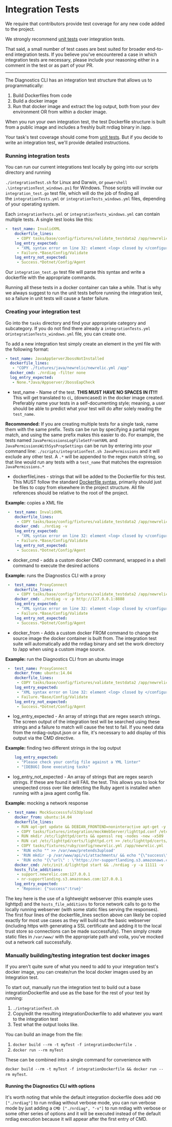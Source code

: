 # Integration Tests

We require that contributors provide test coverage for any new code added to the project. 

We strongly recommend [unit tests](./Unit-Testing.md) over integration tests.

That said, a small number of test cases are best suited for broader end-to-end integration tests.
If you believe you've encountered a case in which integration tests are necessary, please include your reasoning either in a comment in the test or as part of your PR.

-------------------------------------------

The Diagnostics CLI has an integration test structure that allows us to programmatically: 

1. Build Dockerfiles from code 
2. Build a docker image
3. Run that docker image and extract the log output, both from your dev environment OR from within a docker image.

When you run your own integration test, the test Dockerfile structure is built from a public image and includes a freshly built nrdiag binary in /app.

Your task's test coverage should come from [unit tests](unit-testing.md). But if you decide to write an integration test, we'll provide detailed instructions.

### Running integration tests

You can run our current integrations test locally by going into our scripts directory and running 

`./integrationTest.sh` for Linux and Darwin, or `powershell .\integrationTest_windows.ps1` for Windows. Those scripts will invoke our `integration_test.go` test file, which will do the job of finding all  
the `integrationTests.yml` or `integrationTests_windows.yml` files, depending of your operating system.

Each `integrationTests.yml` or `integrationTests_windows.yml` can contain multiple tests. A single test looks like this:

```yml
-  test_name: InvalidXML
    dockerfile_lines: 
     - COPY tasks/base/config/fixtures/validate_testdata2 /app/newrelic.config
    log_entry_expected:  
     - "XML syntax error on line 32: element <log> closed by </configuration>"
     - Failure.*Base/Config/Validate
    log_entry_not_expected:
     - Success.*Dotnet/Config/Agent
```

Our `integration_test.go` test file will parse this syntax and write a dockerfile with the appropriate commands.

Running all these tests in a docker container can take a while. That is why we always suggest to run the unit tests before running the integration test, so a failure in unit tests will cause a faster failure.

### Creating your integration test
Go into the `tasks` directory and find your appropriate category and subcategory. If you do not find there already a `integrationTests.yml` or`integrationTests_windows.yml` file, you can create one. 

To add a new integration test simply create an element in the yml file with the following format:

```yml
- test_name: JavaAppServerJbossNotInstalled
  dockerfile_lines: 
   - "COPY ./fixtures/java/newrelic/newrelic.yml /app"
  docker_cmd: ./nrdiag -filter none
  log_entry_expected:  
   - None.*Java/Appserver/JbossEapCheck
```

- test_name - Name of the test. **THIS MUST HAVE NO SPACES IN IT!!!** This will get translated to ci_<testname> (downcased) in the docker image created. Preferably name your tests in a self-documenting style; meaning, a user should be able to predict what your test will do after solely reading the `test_name`. 

**Recommended:** If you are creating multiple tests for a single task, name them with the same prefix. Tests can be run by specifying a partial regex match, and using the same prefix makes this easier to do. For example, the tests named `JavaPermissionsLogFileSetFromYAML` and `JavaPermissionsWithSysPropSettings` can be run by entering into your command line: `./scripts/integrationTest.sh JavaPermissions` and it will exclude any other test. A `.*` will be appended to the regex match string, so that line would run any tests with a `test_name` that matches the expression `JavaPermissions.*`
- dockerfileLines - strings that will be added to the Dockerfile for this test. This MUST follow the standard [Dockerfile syntax](https://docs.docker.com/engine/reference/builder/), primarily should just be files to copy from elsewhere in the project structure. 
All file references should be relative to the root of the project. 

**Example:** copies a XML file

```yml
 -  test_name: InvalidXML
    dockerfile_lines: 
     - COPY tasks/base/config/fixtures/validate_testdata2 /app/newrelic.config
    docker_cmd: ./nrdiag -v
    log_entry_expected:  
     - "XML syntax error on line 32: element <log> closed by </configuration>"
     - Failure.*Base/Config/Validate
    log_entry_not_expected:
     - Success.*Dotnet/Config/Agent
```

- docker_cmd - adds a custom docker CMD command, wrapped in a shell command to execute the desired actions

**Example:** runs the Diagnostics CLI with a proxy

```yml
 -  test_name: ProxyConnect
    dockerfile_lines: 
     - COPY tasks/base/config/fixtures/validate_testdata2 /app/newrelic.config
    docker_cmd: ./nrdiag -v -p http://127.0.0.1:8888
    log_entry_expected:  
     - "XML syntax error on line 32: element <log> closed by </configuration>"
     - Failure.*Base/Config/Validate
    log_entry_not_expected:
     - Success.*Dotnet/Config/Agent
```

- docker_from - Adds a custom docker FROM command to change the source image the docker container is built from. The integration test suite will automatically add the nrdiag binary and set the work directory to /app when using a custom image source.

**Example:** run the Diagnostics CLI from an ubuntu image

```yml
 -  test_name: ProxyConnect
    docker_from: ubuntu:14.04
    dockerfile_lines: 
     - COPY tasks/base/config/fixtures/validate_testdata2 /app/newrelic.config
    log_entry_expected:  
     - "XML syntax error on line 32: element <log> closed by </configuration>"
     - Failure.*Base/Config/Validate
    log_entry_not_expected:
     - Success.*Dotnet/Config/Agent
```


- log_entry_expected - An array of strings that are regex search strings. The screen output of the integration test will be searched using these strings and a failure to match will cause the test to fail. If you need data from the nrdiag-output.json or a file, it's necessary to add display of this output via the CMD directive.

**Example:** finding two different strings in the log output

```yml
    log_entry_expected:
     - "Please check your config file against a YML linter"
     - "[DEBUG] Done executing tasks"

```

- log_entry_not_expected - An array of strings that are regex search strings. If these are found it will FAIL the test. This allows you to look for unexpected cross over like detecting the Ruby agent is installed when running with a java agent config file.

**Example:** mocking a network response

```yml
 -  test_name: MockSuccesssfulS3Upload
    docker_from: ubuntu:14.04
    dockerfile_lines:
     - RUN apt-get update && DEBIAN_FRONTEND=noninteractive apt-get -y install lighttpd openssl ca-certificates
     - COPY tasks/fixtures/integration/mockWebServer/lighttpd.conf /etc/lighttpd/lighttpd.conf
     - RUN mkdir /etc/lighttpd/certs && openssl req -nodes -new -x509  -keyout /etc/lighttpd/certs/lighttpd.pem -out /etc/lighttpd/certs/lighttpd.crt -subj "/C=US/ST=California/L=San Francisco/O=New Relic, Inc./CN=*.newrelic.com"
     - RUN cat /etc/lighttpd/certs/lighttpd.crt >> /etc/lighttpd/certs/lighttpd.pem && cp /etc/lighttpd/certs/lighttpd.crt /usr/local/share/ca-certificates/ && update-ca-certificates --fresh
     - COPY tasks/fixtures/ruby/config/newrelic.yml /app/newrelic.yml
     - 'RUN echo "" >> /var/www/pretends3upload'
     - 'RUN mkdir -p /var/www/api/v1/attachments/ && echo "{\"success\":true}" >> /var/www/api/v1/attachments/upload'
     - 'RUN echo "{\"url\" : \"https://nr-supportlanding.s3.amazonaws.com/pretends3upload\"}" >> /var/www/api/v1/attachments/get_download_url'
    docker_cmd: /etc/init.d/lighttpd start && ./nrdiag -y -a 11111 -v
    hosts_file_additions: 
     - support.newrelic.com:127.0.0.1
     - nr-supportlanding.s3.amazonaws.com:127.0.0.1
    log_entry_expected:
     - 'Reponse: {"success":true}'

```

The key here is the use of a lightweight webserver (this example uses lighttpd) and the `hosts_file_additions` to force network calls to go to the locally running webserver (with some static files serving the responses). The first four lines of the dockerfile_lines section above can likely be copied exactly for most use cases as they will build out the basic webserver (including https with generating a SSL certificate and adding it to the local trust store so connections can be made successfully). Then simply create static files in `/var/www/` with the appropriate path and voila, you've mocked out a network call successfully. 




### Manually building/testing integration test docker images
If you aren't quite sure of what you need to add to your integration test's docker image, you can create/run the local docker images used by an Integration test.

To start out, manually run the integration test to build out a base integrationDockerfile and use as the base for the rest of your test by running:
1. `./integrationTest.sh`
2. Copy/edit the resulting integrationDockerfile to add whatever you want to the integration test
3. Test what the output looks like.

You can build an image from the file: 
1. `docker build --rm -t myTest -f integrationDockerfile .`
2. `docker run --rm myTest`

These can be combined into a single command for convenience with 

`docker build --rm -t myTest -f integrationDockerfile && docker run --rm myTest`. 

#### Running the Diagnostics CLI with options
It's worth noting that while the default integration dockerfile does add `CMD ["./nrdiag"]` to run nrdiag without verbose mode, you can run verbose mode by just adding a `CMD ["./nrdiag", "-v"]` to run nrdiag with verbose or some other series of options and it will be executed instead of the default nrdiag execution because it will appear after the first entry of CMD.

